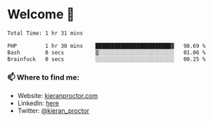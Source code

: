 # Welcome 🦘

<!--START_SECTION:waka-->

```txt
Total Time: 1 hr 31 mins

PHP         1 hr 30 mins    ████████████████████████▓   98.69 %
Bash        0 secs          ▒░░░░░░░░░░░░░░░░░░░░░░░░   01.06 %
Brainfuck   0 secs          ░░░░░░░░░░░░░░░░░░░░░░░░░   00.25 %
```

<!--END_SECTION:waka-->

### 📫 Where to find me:

-   Website: [kieranproctor.com](https://kieranproctor.com/)
-   LinkedIn: [here](https://www.linkedin.com/in/kieran-proctor-086b5a159/)
-   Twitter: [@kieran_proctor](https://twitter.com/kieran_proctor)
